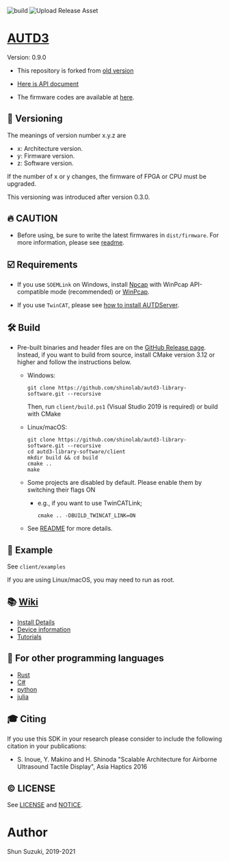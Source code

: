 ![build](https://github.com/shinolab/autd3-library-software/workflows/build/badge.svg)
![Upload Release Asset](https://github.com/shinolab/autd3-library-software/workflows/Upload%20Release%20Asset/badge.svg)

# [AUTD3](https://hapislab.org/airborne-ultrasound-tactile-display?lang=en)

Version: 0.9.0

* This repository is forked from [old version](https://github.com/shinolab/autd)

* [Here is API document](https://shinolab.github.io/autd3-library-software/index.html)

* The firmware codes are available at [here](https://github.com/shinolab/autd3-library-firmware).

## :memo: Versioning

The meanings of version number x.y.z are
* x: Architecture version.
* y: Firmware version.
* z: Software version.

If the number of x or y changes, the firmware of FPGA or CPU must be upgraded.

This versioning was introduced after version 0.3.0.

## :fire: CAUTION

* Before using, be sure to write the latest firmwares in `dist/firmware`. For more information, please see [readme](/dist/firmware/Readme.md).

## :ballot_box_with_check: Requirements

* If you use `SOEMLink` on Windows, install [Npcap](https://nmap.org/npcap/) with WinPcap API-compatible mode (recommended) or [WinPcap](https://www.winpcap.org/).

* If you use `TwinCAT`, please see [how to install AUTDServer](https://github.com/shinolab/autd3-library-software/wiki/How-to-install-AUTDServer).

## :hammer_and_wrench: Build

* Pre-built binaries and header files are on the [GitHub Release page](https://github.com/shinolab/autd3-library-software/releases). Instead, if you want to build from source, install CMake version 3.12 or higher and follow the instructions below.
    * Windows:
        ```
        git clone https://github.com/shinolab/autd3-library-software.git --recursive 
        ```
        Then, run `client/build.ps1` (Visual Studio 2019 is required) or build with CMake
    * Linux/macOS: 
        ```
        git clone https://github.com/shinolab/autd3-library-software.git --recursive
        cd autd3-library-software/client
        mkdir build && cd build
        cmake ..
        make
        ```

    * Some projects are disabled by default. Please enable them by switching their flags ON
        * e.g., if you want to use TwinCATLink;
            ```
            cmake .. -DBUILD_TWINCAT_LINK=ON
            ```

    * See [README](./client/README.md) for more details. 

## :beginner: Example

See `client/examples`

If you are using Linux/macOS, you may need to run as root.

## :books: [Wiki](https://github.com/shinolab/autd3-library-software/wiki)

* [Install Details](https://github.com/shinolab/autd3-library-software/wiki/Install-Top)
* [Device information](https://github.com/shinolab/autd3-library-software/wiki/Device-Information)
* [Tutorials](https://github.com/shinolab/autd3-library-software/wiki/Tutorials)

## :link: For other programming languages

* [Rust](https://github.com/shinolab/rust-autd)
* [C#](https://github.com/shinolab/autd3sharp)
* [python](https://github.com/shinolab/pyautd)
* [julia](https://github.com/shinolab/AUTD3.jl)

## :mortar_board: Citing

If you use this SDK in your research please consider to include the following citation in your publications:

* S. Inoue, Y. Makino and H. Shinoda "Scalable Architecture for Airborne Ultrasound Tactile Display", Asia Haptics 2016

## :copyright: LICENSE

See [LICENSE](./LICENSE) and [NOTICE](./NOTICE).

# Author

Shun Suzuki, 2019-2021
